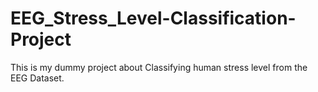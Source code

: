# EEG_Stress_Level-Classification-Project
This is my dummy project about Classifying human stress level from the EEG Dataset. 
